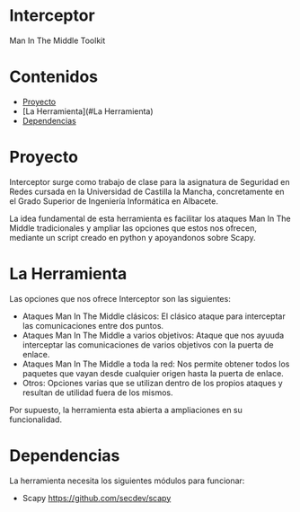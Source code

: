 # Interceptor
Man In The Middle Toolkit

# Contenidos
* [Proyecto](#Proyecto)
* [La Herramienta](#La Herramienta)
* [Dependencias](#Dependencias)


# Proyecto
Interceptor surge como trabajo de clase para la asignatura de Seguridad en Redes cursada en la Universidad de Castilla la Mancha, concretamente en el Grado Superior de Ingeniería Informática en Albacete.

La idea fundamental de esta herramienta es facilitar los ataques Man In The Middle tradicionales y ampliar las opciones que estos nos ofrecen, mediante un script creado en python y apoyandonos sobre Scapy.

# La Herramienta
Las opciones que nos ofrece Interceptor son las siguientes:
* Ataques Man In The Middle clásicos: El clásico ataque para interceptar las comunicaciones entre dos puntos.
* Ataques Man In The Middle a varios objetivos: Ataque que nos ayuuda  interceptar las comunicaciones de varios objetivos con la puerta de enlace.
* Ataques Man In The Middle a toda la red: Nos permite obtener todos los paquetes que vayan desde cualquier origen hasta la puerta de enlace.
* Otros: Opciones varias que se utilizan dentro de los propios ataques y resultan de utilidad fuera de los mismos.

Por supuesto, la herramienta esta abierta a ampliaciones en su funcionalidad.

# Dependencias
La herramienta necesita los siguientes módulos para funcionar:
* Scapy <https://github.com/secdev/scapy>
